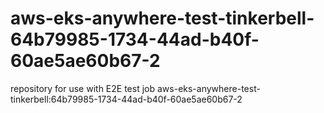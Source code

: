 # aws-eks-anywhere-test-tinkerbell-64b79985-1734-44ad-b40f-60ae5ae60b67-2
repository for use with E2E test job aws-eks-anywhere-test-tinkerbell:64b79985-1734-44ad-b40f-60ae5ae60b67-2
